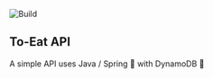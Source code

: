 ![Build](https://github.com/C-gyorfi/to-eat-api/workflows/Build/badge.svg?branch=master)

## To-Eat API
A simple API uses Java / Spring 🍃 with DynamoDB 💾
